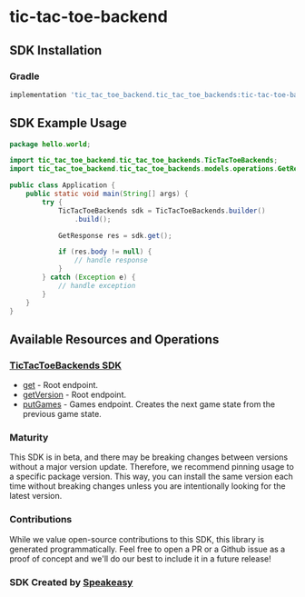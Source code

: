 # tic-tac-toe-backend

<!-- Start SDK Installation -->
## SDK Installation

### Gradle

```groovy
implementation 'tic_tac_toe_backend.tic_tac_toe_backends:tic-tac-toe-backend:1.7.0'
```
<!-- End SDK Installation -->

## SDK Example Usage
<!-- Start SDK Example Usage -->


```java
package hello.world;

import tic_tac_toe_backend.tic_tac_toe_backends.TicTacToeBackends;
import tic_tac_toe_backend.tic_tac_toe_backends.models.operations.GetResponse;

public class Application {
    public static void main(String[] args) {
        try {
            TicTacToeBackends sdk = TicTacToeBackends.builder()
                .build();

            GetResponse res = sdk.get();

            if (res.body != null) {
                // handle response
            }
        } catch (Exception e) {
            // handle exception
        }
    }
}
```
<!-- End SDK Example Usage -->

<!-- Start SDK Available Operations -->
## Available Resources and Operations

### [TicTacToeBackends SDK](docs/sdks/tictactoebackends/README.md)

* [get](docs/sdks/tictactoebackends/README.md#get) - Root endpoint.
* [getVersion](docs/sdks/tictactoebackends/README.md#getversion) - Root endpoint.
* [putGames](docs/sdks/tictactoebackends/README.md#putgames) - Games endpoint. Creates the next game state from the previous game state.
<!-- End SDK Available Operations -->

### Maturity

This SDK is in beta, and there may be breaking changes between versions without a major version update. Therefore, we recommend pinning usage
to a specific package version. This way, you can install the same version each time without breaking changes unless you are intentionally
looking for the latest version.

### Contributions

While we value open-source contributions to this SDK, this library is generated programmatically.
Feel free to open a PR or a Github issue as a proof of concept and we'll do our best to include it in a future release!

### SDK Created by [Speakeasy](https://docs.speakeasyapi.dev/docs/using-speakeasy/client-sdks)

